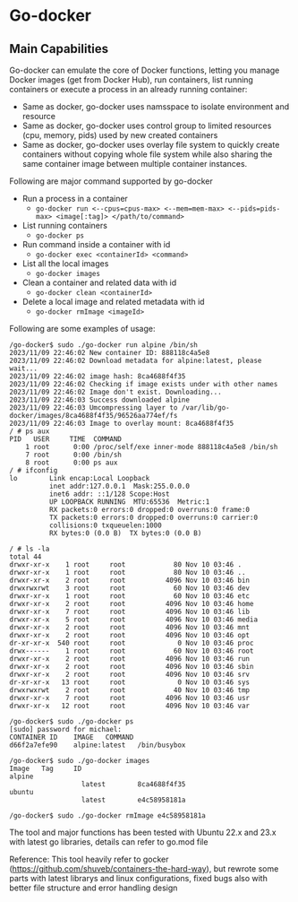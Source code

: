 # Go-docker

## Main Capabilities
Go-docker can emulate the core of Docker functions, letting you manage Docker images (get from Docker Hub), run containers, list running containers or execute a process in an already running container:
- Same as docker, go-docker uses namsspace to isolate environment and resource
- Same as docker, go-docker uses control group to limited resources (cpu, memory, pids) used by new created containers
- Same as docker, go-docker uses overlay file system to quickly create containers without copying whole file system while also sharing the same container image between multiple container instances.


Following are major command supported by go-docker
* Run a process in a container
   * `go-docker run <--cpus=cpus-max> <--mem=mem-max> <--pids=pids-max> <image[:tag]> </path/to/command>`
* List running containers
   * `go-docker ps`
* Run command inside a container with id
   * `go-docker exec <containerId> <command>`
* List all the local images
   * `go-docker images`
* Clean a container and related data with id
   * `go-docker clean <containerId>`
* Delete a local image and related metadata with id
   * `go-docker rmImage <imageId>`

Following are some examples of usage:
```
/go-docker$ sudo ./go-docker run alpine /bin/sh
2023/11/09 22:46:02 New container ID: 888118c4a5e8
2023/11/09 22:46:02 Download metadata for alpine:latest, please wait...
2023/11/09 22:46:02 image hash: 8ca4688f4f35
2023/11/09 22:46:02 Checking if image exists under with other names
2023/11/09 22:46:02 Image don't exist. Downloading...
2023/11/09 22:46:03 Success downloaded alpine
2023/11/09 22:46:03 Umcompressing layer to /var/lib/go-docker/images/8ca4688f4f35/96526aa774ef/fs
2023/11/09 22:46:03 Image to overlay mount: 8ca4688f4f35
/ # ps aux
PID   USER     TIME  COMMAND
    1 root      0:00 /proc/self/exe inner-mode 888118c4a5e8 /bin/sh
    7 root      0:00 /bin/sh
    8 root      0:00 ps aux
/ # ifconfig
lo        Link encap:Local Loopback  
          inet addr:127.0.0.1  Mask:255.0.0.0
          inet6 addr: ::1/128 Scope:Host
          UP LOOPBACK RUNNING  MTU:65536  Metric:1
          RX packets:0 errors:0 dropped:0 overruns:0 frame:0
          TX packets:0 errors:0 dropped:0 overruns:0 carrier:0
          collisions:0 txqueuelen:1000 
          RX bytes:0 (0.0 B)  TX bytes:0 (0.0 B)

/ # ls -la
total 44
drwxr-xr-x    1 root     root            80 Nov 10 03:46 .
drwxr-xr-x    1 root     root            80 Nov 10 03:46 ..
drwxr-xr-x    2 root     root          4096 Nov 10 03:46 bin
drwxrwxrwt    3 root     root            60 Nov 10 03:46 dev
drwxr-xr-x    1 root     root            60 Nov 10 03:46 etc
drwxr-xr-x    2 root     root          4096 Nov 10 03:46 home
drwxr-xr-x    7 root     root          4096 Nov 10 03:46 lib
drwxr-xr-x    5 root     root          4096 Nov 10 03:46 media
drwxr-xr-x    2 root     root          4096 Nov 10 03:46 mnt
drwxr-xr-x    2 root     root          4096 Nov 10 03:46 opt
dr-xr-xr-x  540 root     root             0 Nov 10 03:46 proc
drwx------    1 root     root            60 Nov 10 03:46 root
drwxr-xr-x    2 root     root          4096 Nov 10 03:46 run
drwxr-xr-x    2 root     root          4096 Nov 10 03:46 sbin
drwxr-xr-x    2 root     root          4096 Nov 10 03:46 srv
dr-xr-xr-x   13 root     root             0 Nov 10 03:46 sys
drwxrwxrwt    2 root     root            40 Nov 10 03:46 tmp
drwxr-xr-x    7 root     root          4096 Nov 10 03:46 usr
drwxr-xr-x   12 root     root          4096 Nov 10 03:46 var

/go-docker$ sudo ./go-docker ps
[sudo] password for michael: 
CONTAINER ID    IMAGE   COMMAND
d66f2a7efe90    alpine:latest   /bin/busybox

/go-docker$ sudo ./go-docker images
Image   Tag     ID
alpine
                  latest        8ca4688f4f35
ubuntu
                  latest        e4c58958181a

/go-docker$ sudo ./go-docker rmImage e4c58958181a                  
```

The tool and major functions has been tested with Ubuntu 22.x and 23.x with latest go libraries, details can refer to go.mod file

Reference: This tool heavily refer to gocker (https://github.com/shuveb/containers-the-hard-way), but rewrote some parts with latest librarys and linux configurations, fixed bugs also with better file structure and error handling design